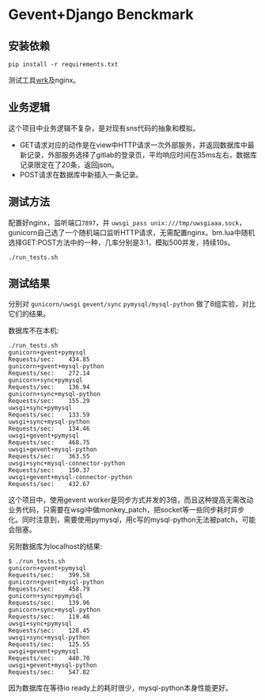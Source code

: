 Gevent+Django Benckmark
=========================

安装依赖
--------

```
pip install -r requirements.txt
```

测试工具[wrk](https://github.com/wg/wrk)及nginx。

业务逻辑
--------

这个项目中业务逻辑不复杂，是对现有sns代码的抽象和模拟。
* GET请求对应的动作是在view中HTTP请求一次外部服务，并返回数据库中最新记录，外部服务选择了gitlab的登录页，平均响应时间在35ms左右，数据库记录限定在了20条，返回json。
* POST请求在数据库中新插入一条记录。

测试方法
--------
配置好nginx，监听端口`7897`，并 `uwsgi_pass unix:///tmp/uwsgiaaa.sock`，gunicorn自己选了一个随机端口监听HTTP请求，无需配置nginx。bm.lua中随机选择GET:POST方法中的一种，几率分别是3:1，模拟500并发，持续10s。

```
./run_tests.sh
```

测试结果
--------
分别对 `gunicorn/uwsgi` `gevent/sync` `pymysql/mysql-python` 做了8组实验，对比它们的结果。

数据库不在本机:

```
./run_tests.sh
gunicorn+gvent+pymysql
Requests/sec:    434.85
gunicorn+gvent+mysql-python
Requests/sec:    272.14
gunicorn+sync+pymysql
Requests/sec:    136.94
gunicorn+sync+mysql-python
Requests/sec:    155.29
uwsgi+sync+pymysql
Requests/sec:    133.59
uwsgi+sync+mysql-python
Requests/sec:    134.46
uwsgi+gevent+pymysql
Requests/sec:    468.75
uwsgi+gevent+mysql-python
Requests/sec:    363.55
uwsgi+sync+mysql-connector-python
Requests/sec:    150.37
uwsgi+gevent+mysql-connector-python
Requests/sec:    432.67
```

这个项目中，使用gevent worker是同步方式并发的3倍，而且这种提高无需改动业务代码，只需要在wsgi中做monkey_patch，把socket等一些同步耗时异步化。同时注意到，需要使用pymysql，用c写的mysql-python无法被patch，可能会阻塞。


另附数据库为localhost的结果:

```
$ ./run_tests.sh
gunicorn+gvent+pymysql
Requests/sec:    399.58
gunicorn+gvent+mysql-python
Requests/sec:    458.79
gunicorn+sync+pymysql
Requests/sec:    139.96
gunicorn+sync+mysql-python
Requests/sec:    119.46
uwsgi+sync+pymysql
Requests/sec:    128.45
uwsgi+sync+mysql-python
Requests/sec:    125.55
uwsgi+gevent+pymysql
Requests/sec:    440.70
uwsgi+gevent+mysql-python
Requests/sec:    547.82
```

因为数据库在等待io ready上的耗时很少，mysql-python本身性能更好。